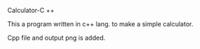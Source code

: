 Calculator-C ++ 

This  a program written in c++ lang. to make a simple calculator.
   
Cpp file and output png is added.
